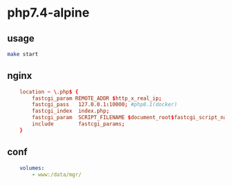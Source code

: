# php7.4-alpine

## usage

```bash
make start
```

## nginx

```conf
	location ~ \.php$ {
		fastcgi_param REMOTE_ADDR $http_x_real_ip;
		fastcgi_pass   127.0.0.1:10000; #php8.1(docker)
		fastcgi_index  index.php;
		fastcgi_param  SCRIPT_FILENAME $document_root$fastcgi_script_name;
		include        fastcgi_params;
	}
```

## conf

```yaml
    volumes:
        - www:/data/mgr/
```
